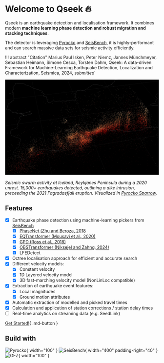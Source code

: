# Welcome to Qseek 🔥

Qseek is an earthquake detection and localisation framework. It combines modern **machine learning phase detection and robust migration and stacking techniques**.

The detector is leveraging [Pyrocko](https://pyrocko.org) and [SeisBench](https://github.com/seisbench/seisbench), it is highly-performant and can search massive data sets for seismic activity efficiently.

!!! abstract "Citation"
    Marius Paul Isken, Peter Niemz, Jannes Münchmeyer, Sebastian Heimann, Simone Cesca, Torsten Dahm, Qseek: A data-driven Framework for Machine-Learning Earthquake Detection, Localization and Characterization, Seismica, 2024, *submitted*

![Reykjanes detections](images/reykjanes-demo.webp)

*Seismic swarm activity at Iceland, Reykjanes Peninsula during a 2020 unrest. 15,000+ earthquakes detected, outlining a dike intrusion, preceeding the 2021 Fagradasfjall eruption. Visualized in [Pyrocko Sparrow](https://pyrocko.org).*

## Features

* [x] Earthquake phase detection using machine-learning pickers from [SeisBench](https://github.com/seisbench/seisbench)
    * [x] [PhaseNet (Zhu and Beroza, 2018](https://doi.org/10.1093/gji/ggy423)
    * [x] [EQTransformer (Mousavi et al., 2020)](https://doi.org/10.1038/s41467-020-17591-w)
    * [x] [GPD (Ross et al., 2018)](https://doi.org/10.1785/0120180080)
    * [x] [OBSTransformer (Niksejel and Zahng, 2024)](https://doi.org/10.1093/gji/ggae049)
    * [x] LFEDetect
* [x] Octree localisation approach for efficient and accurate search
* [x] Different velocity models:
    * [x] Constant velocity
    * [x] 1D Layered velocity model
    * [x] 3D fast-marching velocity model (NonLinLoc compatible)
* [x] Extraction of earthquake event features:
    * [x] Local magnitudes
    * [x] Ground motion attributes
* [x] Automatic extraction of modelled and picked travel times
* [x] Calculation and application of station corrections / station delay times
* [ ] Real-time analytics on streaming data (e.g. SeedLink)

[Get Started!](getting_started.md){ .md-button }

## Build with

![Pyrocko](https://pyrocko.org/docs/current/_images/pyrocko_shadow.png){ width="100" }
![SeisBench](https://seisbench.readthedocs.io/en/stable/_images/seisbench_logo_subtitle_outlined.svg){ width="400" padding-right="40" }
![GFZ](https://www.gfz-potsdam.de/fileadmin/gfz/GFZ.svg){ width="100" }
